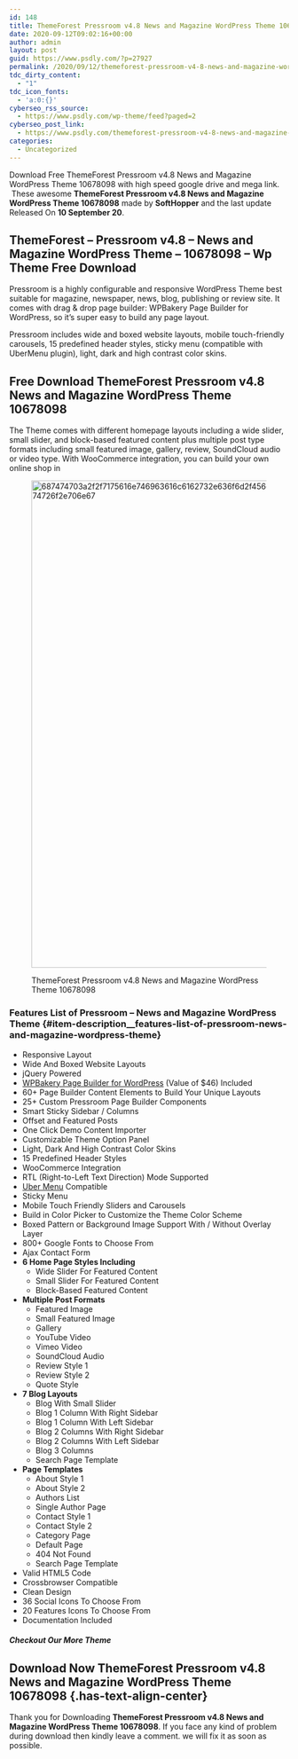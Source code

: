 ```yaml
---
id: 148
title: ThemeForest Pressroom v4.8 News and Magazine WordPress Theme 10678098
date: 2020-09-12T09:02:16+00:00
author: admin
layout: post
guid: https://www.psdly.com/?p=27927
permalink: /2020/09/12/themeforest-pressroom-v4-8-news-and-magazine-wordpress-theme-10678098/
tdc_dirty_content:
  - "1"
tdc_icon_fonts:
  - 'a:0:{}'
cyberseo_rss_source:
  - https://www.psdly.com/wp-theme/feed?paged=2
cyberseo_post_link:
  - https://www.psdly.com/themeforest-pressroom-v4-8-news-and-magazine-wordpress-theme-10678098
categories:
  - Uncategorized
---
```

Download Free ThemeForest Pressroom v4.8 News and Magazine WordPress Theme 10678098 with high speed google drive and mega link. &nbsp;These awesome&nbsp;**ThemeForest Pressroom v4.8 News and Magazine WordPress Theme 10678098**&nbsp;made by&nbsp;**SoftHopper**&nbsp;and the last update Released On&nbsp;**10 September 20**.

## **ThemeForest – Pressroom v4.8 – News and Magazine WordPress Theme – 10678098** – Wp Theme Free Download

<p id="item-description__pressroom-is-a-highly-configurable-and-responsive-wordpress-theme-best-suitable">
  Pressroom is a highly configurable and responsive WordPress Theme best suitable for magazine, newspaper, news, blog, publishing or review site. It comes with drag & drop page builder: WPBakery Page Builder for WordPress, so it’s super easy to build any page layout.
</p>

Pressroom includes wide and boxed website layouts, mobile touch-friendly carousels, 15 predefined header styles, sticky menu (compatible with UberMenu plugin), light, dark and high contrast color skins.

## **Free Download ThemeForest Pressroom v4.8 News and Magazine WordPress Theme 10678098**

The Theme comes with different homepage layouts including a wide slider, small slider, and block-based featured content plus multiple post type formats including small featured image, gallery, review, SoundCloud audio or video type. With WooCommerce integration, you can build your own online shop in&nbsp;<figure class="wp-block-image size-large is-resized">

<img loading="lazy" src="https://camo.envatousercontent.com/06db22194542a45a8ea93ace460fb69dde859ba8/687474703a2f2f7175616e746963616c6162732e636f6d2f456e7661746f2f4974656d732f5072657373726f6f6d5f576f726450726573732f696e74726f2e706e67" alt="687474703a2f2f7175616e746963616c6162732e636f6d2f456e7661746f2f4974656d732f5072657373726f6f6d5f576f726450726573732f696e74726f2e706e67" width="965" height="879" title="ThemeForest Pressroom v4.8 News and Magazine WordPress Theme 10678098 2" /> <figcaption>ThemeForest Pressroom v4.8 News and Magazine WordPress Theme 10678098</figcaption></figure> 

### Features List of Pressroom – News and Magazine WordPress Theme {#item-description__features-list-of-pressroom-news-and-magazine-wordpress-theme}

  * Responsive Layout
  * Wide And Boxed Website Layouts
  * jQuery Powered
  * <a href="https://codecanyon.net/item/visual-composer-for-wordpress/242431" rel="nofollow noopener noreferrer" target="_blank">WPBakery Page Builder for WordPress</a>&nbsp;(Value of $46) Included
  * 60+ Page Builder Content Elements to Build Your Unique Layouts
  * 25+ Custom Pressroom Page Builder Components
  * Smart Sticky Sidebar / Columns
  * Offset and Featured Posts
  * One Click Demo Content Importer
  * Customizable Theme Option Panel
  * Light, Dark And High Contrast Color Skins
  * 15 Predefined Header Styles
  * WooCommerce Integration
  * RTL (Right-to-Left Text Direction) Mode Supported
  * <a href="https://codecanyon.net/item/ubermenu-wordpress-mega-menu-plugin/154703" rel="nofollow noopener noreferrer" target="_blank">Uber Menu</a>&nbsp;Compatible
  * Sticky Menu
  * Mobile Touch Friendly Sliders and Carousels
  * Build in Color Picker to Customize the Theme Color Scheme
  * Boxed Pattern or Background Image Support With / Without Overlay Layer
  * 800+ Google Fonts to Choose From
  * Ajax Contact Form
  * **6 Home Page Styles Including** 
      * Wide Slider For Featured Content
      * Small Slider For Featured Content
      * Block-Based Featured Content
  * **Multiple Post Formats** 
      * Featured Image
      * Small Featured Image
      * Gallery
      * YouTube Video
      * Vimeo Video
      * SoundCloud Audio
      * Review Style 1
      * Review Style 2
      * Quote Style
  * **7 Blog Layouts** 
      * Blog With Small Slider
      * Blog 1 Column With Right Sidebar
      * Blog 1 Column With Left Sidebar
      * Blog 2 Columns With Right Sidebar
      * Blog 2 Columns With Left Sidebar
      * Blog 3 Columns
      * Search Page Template
  * **Page Templates** 
      * About Style 1
      * About Style 2
      * Authors List
      * Single Author Page
      * Contact Style 1
      * Contact Style 2
      * Category Page
      * Default Page
      * 404 Not Found
      * Search Page Template
  * Valid HTML5 Code
  * Crossbrowser Compatible
  * Clean Design
  * 36 Social Icons To Choose From
  * 20 Features Icons To Choose From
  * Documentation Included

##### **Checkout Our More Theme**

## **Download Now ThemeForest Pressroom v4.8 News and Magazine WordPress Theme 10678098** {.has-text-align-center}

Thank you for Downloading&nbsp;**ThemeForest Pressroom v4.8 News and Magazine WordPress Theme 10678098**. If you face any kind of problem during download then kindly leave a comment. we will fix it as soon as possible.